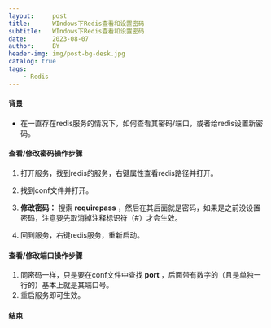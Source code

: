```yaml
---
layout:     post
title:      WIndows下Redis查看和设置密码
subtitle:   WIndows下Redis查看和设置密码
date:       2023-08-07
author:     BY
header-img: img/post-bg-desk.jpg
catalog: true
tags:
    - Redis
---
```


#### 背景
* 在一直存在redis服务的情况下，如何查看其密码/端口，或者给redis设置新密码。

#### 查看/修改密码操作步骤
1. 打开服务，找到redis的服务，右键属性查看redis路径并打开。

2. 找到conf文件并打开。

3. **修改密码：** 搜索 **requirepass** ，然后在其后面就是密码，如果是之前没设置密码，注意要先取消掉注释标识符（#）才会生效。

4. 回到服务，右键redis服务，重新启动。


#### 查看/修改端口操作步骤
1. 同密码一样，只是要在conf文件中查找 **port** ，后面带有数字的（且是单独一行的）基本上就是其端口号。
2. 重启服务即可生效。

#### 结束